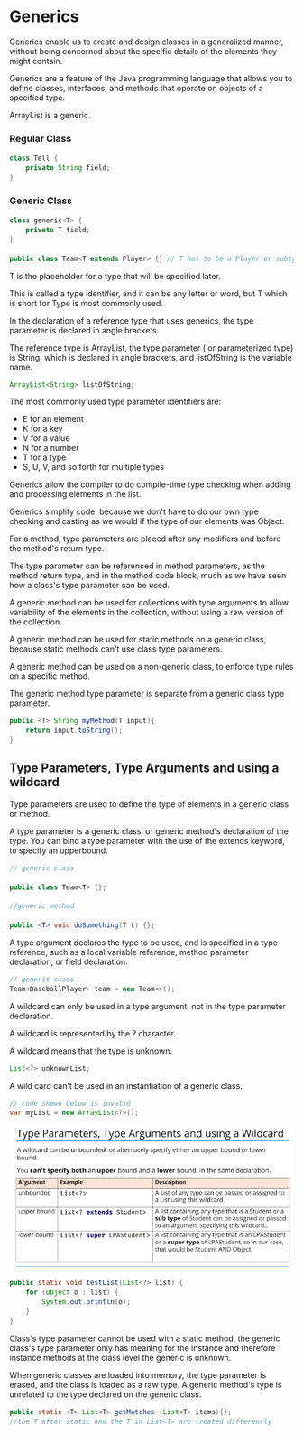 # Generics

Generics enable us to create and design classes in a generalized manner, without being concerned about the specific details of the elements they might contain.

Generics are a feature of the Java programming language that allows you to define classes, interfaces, and methods that operate on objects of a specified type.

ArrayList is a generic.

### Regular Class

```java
class Tell {
    private String field;
}
```

### Generic Class

```java
class generic<T> {
    private T field;
}

public class Team<T extends Player> {} // T has to be a Player or subtype of Player
```

T is the placeholder for a type that will be specified later.

This is called a type identifier, and it can be any letter or word, but T which is short for Type is most commonly used.

In the declaration of a reference type that uses generics, the type parameter is declared in angle brackets.

The reference type is ArrayList, the type parameter ( or parameterized type) is String, which is declared in angle brackets, and listOfString is the variable name.

```java
ArrayList<String> listOfString;
```

The most commonly used type parameter identifiers are:

- E for an element
- K for a key
- V for a value
- N for a number
- T for a type
- S, U, V, and so forth for multiple types

Generics allow the compiler to do compile-time type checking when adding and processing elements in the list.

Generics simplify code, because we don't have to do our own type checking and casting as we would if the type of our elements was Object.

For a method, type parameters are placed after any modifiers and before the method's return type.

The type parameter can be referenced in method parameters, as the method return type, and in the method code block, much as we have seen how a class's type parameter can be used.

A generic method can be used for collections with type arguments to allow variability of the elements in the collection, without using a raw version of the collection.

A generic method can be used for static methods on a generic class, because static methods can't use class type parameters.

A generic method can be used on a non-generic class, to enforce type rules on a specific method.

The generic method type parameter is separate from a generic class type parameter.

```java
public <T> String myMethod(T input){
    return input.toString();
}
```

## Type Parameters, Type Arguments and using a wildcard

Type parameters are used to define the type of elements in a generic class or method.

A type parameter is a generic class, or generic method's declaration of the type. You can bind a type parameter with the use of the extends keyword, to specify an upperbound.

```java
// generic class

public class Team<T> {};

//generic method

public <T> void doSomething(T t) {};
```

A type argument declares the type to be used, and is specified in a type reference, such as a local variable reference, method parameter declaration, or field declaration.

```java
// generic class
Team<BaseballPlayer> team = new Team<>();
```

A wildcard can only be used in a type argument, not in the type parameter declaration.

A wildcard is represented by the ? character.

A wildcard means that the type is unknown.

```java
List<?> unknownList;
```

A wild card can't be used in an instantiation of a generic class.

```java
// code shown below is invalid
var myList = new ArrayList<?>();
```

![wildcard](img.png)

```java
public static void testList(List<?> list) {
    for (Object o : list) {
        System.out.println(o);
    }
}
```

Class's type parameter cannot be used with a static method, the generic class's type parameter only has meaning for the instance and therefore instance methods at the class level the generic is unknown.

When generic classes are loaded into memory, the type parameter is erased, and the class is loaded as a raw type. A generic method's type is unrelated to the type declared on the generic class.

```java
public static <T> List<T> getMatches (List<T> items){};
//the T after static and the T in List<T> are treated differently

```


